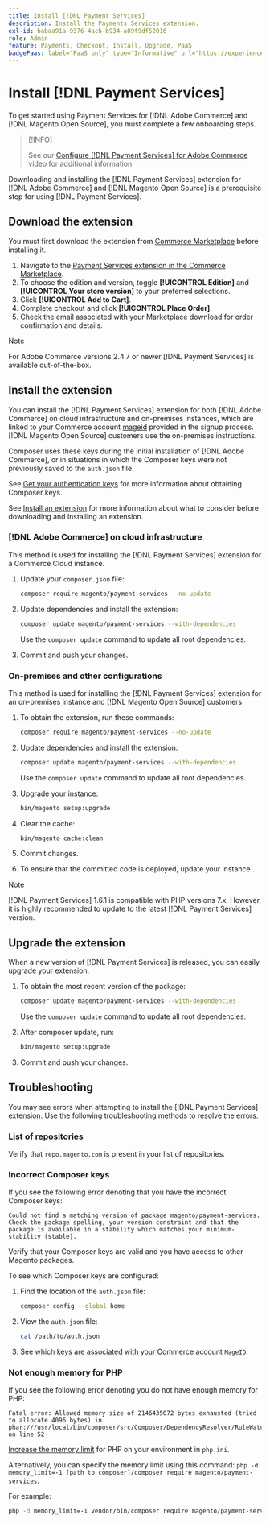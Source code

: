 ```yaml
---
title: Install [!DNL Payment Services]
description: Install the Payments Services extension.
exl-id: babaa91a-9376-4acb-b934-a89f9df52016
role: Admin
feature: Payments, Checkout, Install, Upgrade, PaaS
badgePaas: label="PaaS only" type="Informative" url="https://experienceleague.adobe.com/en/docs/commerce/user-guides/product-solutions" tooltip="Applies to Adobe Commerce on Cloud projects (Adobe-managed PaaS infrastructure) and on-premises projects only."
---
```

# Install [!DNL Payment Services]

To get started using Payment Services for [!DNL Adobe Commerce] and [!DNL Magento Open Source], you must complete a few onboarding steps.

>[!INFO]
>
> See our [Configure [!DNL Payment Services] for Adobe Commerce](https://experienceleague.adobe.com/en/docs/commerce-learn/tutorials/admin/adobe-commerce-services/configure-adobe-payment-services) video for additional information.

Downloading and installing the [!DNL Payment Services] extension for [!DNL Adobe Commerce] and [!DNL Magento Open Source] is a prerequisite step for using [!DNL Payment Services].

## Download the extension

You must first download the extension from [Commerce Marketplace](https://experienceleague.adobe.com/docs/commerce-admin/start/resources/commerce-marketplace.html) before installing it.

1. Navigate to the [Payment Services extension in the Commerce Marketplace](https://commercemarketplace.adobe.com/magento-payment-services.html).
1. To choose the edition and version, toggle **[!UICONTROL Edition]** and **[!UICONTROL Your store version]** to your preferred selections.
1. Click **[!UICONTROL Add to Cart]**.
1. Complete checkout and click **[!UICONTROL Place Order]**.
1. Check the email associated with your Marketplace download for order confirmation and details.

>[!NOTE]
>
> For Adobe Commerce versions 2.4.7 or newer [!DNL Payment Services] is available out-of-the-box.

## Install the extension

You can install the [!DNL Payment Services] extension for both [!DNL Adobe Commerce] on cloud infrastructure and on-premises instances, which are linked to your Commerce account [mageid](https://developer.adobe.com/commerce/marketplace/guides/sellers/profile-information/#access-keys) provided in the signup process.
[!DNL Magento Open Source] customers use the on-premises instructions.

Composer uses these keys during the initial installation of [!DNL Adobe Commerce], or in situations in which the Composer keys were not previously saved to the `auth.json` file.

See [Get your authentication keys](https://experienceleague.adobe.com/en/docs/commerce-operations/installation-guide/prerequisites/authentication-keys) for more information about obtaining Composer keys.

See [Install an extension](https://experienceleague.adobe.com/en/docs/commerce-operations/installation-guide/tutorials/extensions) for more information about what to consider before downloading and installing an extension.

### [!DNL Adobe Commerce] on cloud infrastructure

This method is used for installing the [!DNL Payment Services] extension for a Commerce Cloud instance.

1. Update your `composer.json` file:

   ```bash
   composer require magento/payment-services --no-update
   ```

1. Update dependencies and install the extension:

   ```bash
   composer update magento/payment-services --with-dependencies
   ```

   Use the `composer update` command to update all root dependencies.

1. Commit and push your changes.

### On-premises and other configurations

This method is used for installing the [!DNL Payment Services] extension for an on-premises instance and [!DNL Magento Open Source] customers.

1. To obtain the extension, run these commands:

   ```bash
   composer require magento/payment-services --no-update
   ```

1. Update dependencies and install the extension:

   ```bash
   composer update magento/payment-services --with-dependencies
   ```

   Use the `composer update` command to update all root dependencies.

1. Upgrade your instance:

   ```bash
   bin/magento setup:upgrade
   ```

1. Clear the cache:

   ```bash
   bin/magento cache:clean
   ```

1. Commit changes.
1. To ensure that the committed code is deployed, update your instance .

>[!NOTE]
>
> [!DNL Payment Services] 1.6.1 is compatible with PHP versions 7.x. However, it is highly recommended to update to the latest [!DNL Payment Services] version.

## Upgrade the extension

When a new version of [!DNL Payment Services] is released, you can easily upgrade your extension.

1. To obtain the most recent version of the package:

   ```bash
   composer update magento/payment-services --with-dependencies
   ```

   Use the `composer update` command to update all root dependencies.

1. After composer update, run: 

   ```bash
   bin/magento setup:upgrade
   ```

1. Commit and push your changes.

## Troubleshooting

You may see errors when attempting to install the [!DNL Payment Services] extension. Use the following troubleshooting methods to resolve the errors.

### List of repositories

Verify that `repo.magento.com` is present in your list of repositories.

### Incorrect Composer keys

If you see the following error denoting that you have the incorrect Composer keys:

```
Could not find a matching version of package magento/payment-services. Check the package spelling, your version constraint and that the package is available in a stability which matches your minimum-stability (stable).
```

Verify that your Composer keys are valid and you have access to other Magento packages.

To see which Composer keys are configured:

1. Find the location of the `auth.json` file:

   ```bash
   composer config --global home
   ```

1. View the `auth.json` file:

   ```bash
   cat /path/to/auth.json
   ```

1. See [which keys are associated with your Commerce account `MageID`](https://experienceleague.adobe.com/en/docs/commerce-operations/installation-guide/prerequisites/authentication-keys).

### Not enough memory for PHP

If you see the following error denoting you do not have enough memory for PHP:

```
Fatal error: Allowed memory size of 2146435072 bytes exhausted (tried to allocate 4096 bytes) in phar:///usr/local/bin/composer/src/Composer/DependencyResolver/RuleWatchGraph.php on line 52
```

[Increase the memory limit](https://experienceleague.adobe.com/en/docs/commerce-cloud-service/user-guide/configure/app/php-settings#increase-php-memory-limit) for PHP on your environment in `php.ini`.

Alternatively, you can specify the memory limit using this command: `php -d memory_limit=-1 [path to composer]/composer require magento/payment-services`.

For example:

```bash
php -d memory_limit=-1 vendor/bin/composer require magento/payment-services
```
